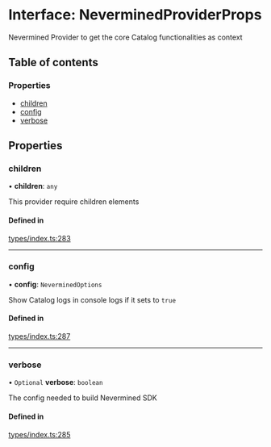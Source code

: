 # Interface: NeverminedProviderProps

Nevermined Provider to get the core Catalog functionalities as context

## Table of contents

### Properties

- [children](NeverminedProviderProps.md#children)
- [config](NeverminedProviderProps.md#config)
- [verbose](NeverminedProviderProps.md#verbose)

## Properties

### children

• **children**: `any`

This provider require children elements

#### Defined in

[types/index.ts:283](https://github.com/nevermined-io/react-components/blob/aeff03c/catalog/src/types/index.ts#L283)

___

### config

• **config**: `NeverminedOptions`

Show Catalog logs in console logs if it sets to `true`

#### Defined in

[types/index.ts:287](https://github.com/nevermined-io/react-components/blob/aeff03c/catalog/src/types/index.ts#L287)

___

### verbose

• `Optional` **verbose**: `boolean`

The config needed to build Nevermined SDK

#### Defined in

[types/index.ts:285](https://github.com/nevermined-io/react-components/blob/aeff03c/catalog/src/types/index.ts#L285)
